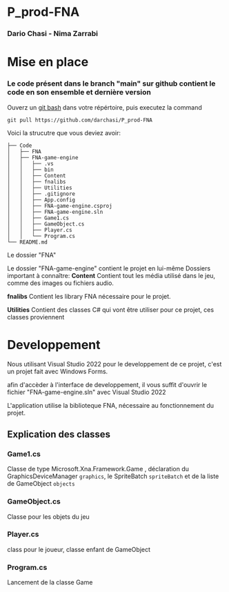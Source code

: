 # P_prod-FNA
### Dario Chasi - Nima Zarrabi


#  Mise en place

### Le code présent dans le branch "main" sur github contient le code en son ensemble et dernière version
Ouverz un [git bash](https://git-scm.com/downloads) dans votre répértoire, puis executez la command 

```command
git pull https://github.com/darchasi/P_prod-FNA
```

Voici la strucutre que vous deviez avoir:

```
├── Code
│   ├── FNA
│   ├── FNA-game-engine
│   │   ├── .vs
│   │   ├── bin
│   │   ├── Content
│   │   ├── fnalibs
│   │   ├── Utilities
│   │   ├── .gitignore
│   │   ├── App.config
│   │   ├── FNA-game-engine.csproj
│   │   ├── FNA-game-engine.sln
│   │   ├── Game1.cs
│   │   ├── GameObject.cs
│   │   ├── Player.cs
│   │   └── Program.cs
└── README.md
```

Le dossier "FNA"

Le dossier "FNA-game-engine" contient le projet en lui-même
Dossiers important à connaître:
**Content**
Contient tout les média utilisé dans le jeu, comme des images ou fichiers audio.

**fnalibs**
Contient les library FNA nécessaire pour le projet.

**Utilities**
Contient des classes C# qui vont être utiliser pour ce projet, ces classes proviennent 

# Developpement
Nous utilisant Visual Studio 2022 pour le developpement de ce projet, c'est un projet fait avec Windows Forms.

afin d'accèder à l'interface de developpement, il vous suffit d'ouvrir le fichier "FNA-game-engine.sln" avec Visual Studio 2022

L'application utilise la biblioteque FNA, nécessaire au fonctionnement du projet.

## Explication des classes

### Game1.cs

Classe de type Microsoft.Xna.Framework.Game , déclaration du GraphicsDeviceManager `graphics`, le SpriteBatch `spriteBatch` et de la liste de GameObject `objects`

### GameObject.cs

Classe pour les objets du jeu

### Player.cs

class pour le joueur, classe enfant de GameObject

### Program.cs

Lancement de la classe Game
